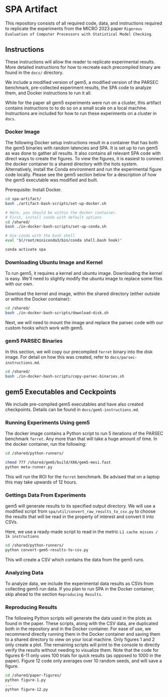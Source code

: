 # SPA Artifact

This repository consists of all required code, data, and instructions required to replicate the experiments from the MICRO 2023 paper `Rigorous Evaluation of Computer Processors with Statistical Model Checking`.


## Instructions

These instructions will allow the reader to replicate experimental results. More detailed instructions for how to recreate each precompiled binary are found in the `docs/` directory.

We include a modified version of gem5, a modified version of the PARSEC benchmark, pre-collected experiment results, the SPA code to analyze them, and Docker instructions to run it all.

While for the paper all gem5 experiments were run on a cluster, this artifact contains instructions to to do so on a small scale on a local machine. Instructions are included for how to run these experiments on a cluster in `docs`.


### Docker Image

The following Docker setup instructions result in a container that has both the gem5 binaries with random latencies and SPA. It is set up to run gem5 as was done to gather all results. It also contains all relevant SPA code with direct ways to create the figures. To view the figures, it is easiest to connect the docker container to a shared directory with the hots system. Alternatively, install the Conda environment and run the experimental figure code locally. Please see the gem5 section below for a description of how the gem5 executable was modified and built.

Prerequisite: Install Docker.

```bash
cd spa-artifact/
bash ./artifact-bash-scripts/set-up-docker.sh

# Here, you should be within the docker container.
# First, install conda with default options
cd /shared/
bash ./in-docker-bash-scripts/set-up-conda.sh

# Use conda with the bash shell
eval "$(/root/miniconda3/bin/conda shell.bash hook)"

conda activate spa
```

### Downloading Ubuntu Image and Kernel

To run gem5, it requires a kernel and ubuntu image. Downloading the kernel is easy. We'll need to slightly modify the ubuntu image to replace some files with our own.

Download the kernel and image, within the shared directory (either outside or within the Docker container):

```bash
cd /shared/
bash ./in-docker-bash-scripts/download-disk.sh
```

Next, we will need to mount the image and replace the parsec code with our custom hooks which work with gem5.


### gem5 PARSEC Binaries

In this section, we will copy our precompiled `ferret` binary into the disk image. For detail on how this was created, refer to `docs/parsec-instructions.md`.

```bash
cd /shared/
bash ./in-docker-bash-scripts/copy-parsec-binaries.sh
```


## gem5 Executables and Ceckpoints

We include pre-compiled gem5 executables and have also created checkpoints. Details can be found in `docs/gem5-instructions.md`.


### Running Experiments Using gem5

The docker image contains a Python script to run 5 iterations of the PARSEC benchmark `ferret`. Any more than that will take a huge amount of time. In the docker container, run the following:

```bash
cd /shared/python-runners/

chmod 777 /shared/gem5/build/X86/gem5-mesi.fast
python meta-runner.py
```

This will run the ROI for the `ferret` benchmark. Be advised that on a laptop this may take upwards of 12 hours.


### Gettings Data From Experiments

gem5 will generate results to its specified output directory. We will use a modified script from `spa/util/convert_raw_results_to_csv.py` to choose the results that will be read in the property of interest and convert it into CSVs.

Here, we use a ready-made script to read in the metric `L1 cache misses / 1k instructions`

```bash
cd /shared/python-runners/
python convert-gem5-results-to-csv.py
```

This will create a CSV which contains the data from the gem5 runs.


### Analyzing Data

To analyze data, we include the experimental data results as CSVs from collecting gem5 run data. If you plan to run SPA in the Docker container, skip ahead to the section `Reproducing Results`.


### Reproducing Results

The following Python scripts will generate the data used in the plots as found in the paper. These scripts, along with the CSV data, are duplicated both in the repository and in the Docker container. For ease of use, we recommend directly running them in the Docker container and saving them to a shared directory to view on your local machine. Only figures 1 and 2 only create a plot. The remaining scripts will print to the console to directly verify the results without needing to visualize them. Note that the code for figures 6-11 only uses 100 trials for quick results (as opposed to 1000 in the paper). Figure 12 code only averages over 10 random seeds, and will save a figure.

```bash
cd /shared/paper-figures/
python figure-1.py
...
python figure-12.py
```
